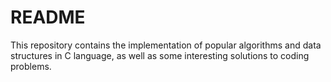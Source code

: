 # README

This repository contains the implementation of popular algorithms and data structures in C language, as well as some interesting solutions to coding problems.